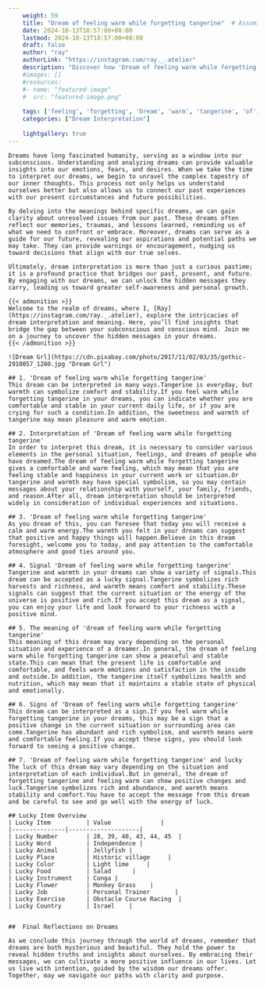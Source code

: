 ```yaml
---
    weight: 59
    title: "Dream of feeling warm while forgetting tangerine"  # Assuming 'title' column exists
    date: 2024-10-13T18:57:00+08:00
    lastmod: 2024-10-13T18:57:00+08:00
    draft: false
    author: "ray"
    authorLink: "https://instagram.com/ray._.atelier"
    description: "Discover how 'Dream of feeling warm while forgetting tangerine' can interpret your future and uncover its significant meanings in your life."
    #images: []
    #resources:
    #- name: "featured-image"
    #  src: "featured-image.png"
    
    tags: ['feeling', 'forgetting', 'Dream', 'warm', 'tangerine', 'of', 'while']
    categories: ["Dream Interpretation"]
    
    lightgallery: true
---
```

    
    Dreams have long fascinated humanity, serving as a window into our subconscious. Understanding and analyzing dreams can provide valuable insights into our emotions, fears, and desires. When we take the time to interpret our dreams, we begin to unravel the complex tapestry of our inner thoughts. This process not only helps us understand ourselves better but also allows us to connect our past experiences with our present circumstances and future possibilities.
    
    By delving into the meanings behind specific dreams, we can gain clarity about unresolved issues from our past. These dreams often reflect our memories, traumas, and lessons learned, reminding us of what we need to confront or embrace. Moreover, dreams can serve as a guide for our future, revealing our aspirations and potential paths we may take. They can provide warnings or encouragement, nudging us toward decisions that align with our true selves.
    
    Ultimately, dream interpretation is more than just a curious pastime; it is a profound practice that bridges our past, present, and future. By engaging with our dreams, we can unlock the hidden messages they carry, leading us toward greater self-awareness and personal growth.
    
    {{< admonition >}}
    Welcome to the realm of dreams, where I, [Ray](https://instagram.com/ray._.atelier), explore the intricacies of dream interpretation and meaning. Here, you’ll find insights that bridge the gap between your subconscious and conscious mind. Join me on a journey to uncover the hidden messages in your dreams.
    {{< /admonition >}}
    
    ![Dream Grl](https://cdn.pixabay.com/photo/2017/11/02/03/35/gothic-2910057_1280.jpg "Dream Grl")
    
    ## 1. 'Dream of feeling warm while forgetting tangerine'
    This dream can be interpreted in many ways.Tangerine is everyday, but warmth can symbolize comfort and stability.If you feel warm while forgetting tangerine in your dreams, you can indicate whether you are comfortable and stable in your current daily life, or if you are crying for such a condition.In addition, the sweetness and warmth of tangerine may mean pleasure and warm emotion.
    
    ## 2. Interpretation of 'Dream of feeling warm while forgetting tangerine'
    In order to interpret this dream, it is necessary to consider various elements in the personal situation, feelings, and dreams of people who have dreamed.The dream of feeling warm while forgetting tangerine gives a comfortable and warm feeling, which may mean that you are feeling stable and happiness in your current work or situation.Or tangerine and warmth may have special symbolism, so you may contain messages about your relationship with yourself, your family, friends, and reason.After all, dream interpretation should be interpreted widely in consideration of individual experiences and situations.
    
    ## 3. 'Dream of feeling warm while forgetting tangerine'
    As you dream of this, you can foresee that today you will receive a calm and warm energy.The warmth you felt in your dreams can suggest that positive and happy things will happen.Believe in this dream foresight, welcome you to today, and pay attention to the comfortable atmosphere and good ties around you.
    
    ## 4. Signal 'Dream of feeling warm while forgetting tangerine'
    Tangerine and warmth in your dreams can show a variety of signals.This dream can be accepted as a lucky signal.Tangerine symbolizes rich harvests and richness, and warmth means comfort and stability.These signals can suggest that the current situation or the energy of the universe is positive and rich.If you accept this dream as a signal, you can enjoy your life and look forward to your richness with a positive mind.
    
    ## 5. The meaning of 'dream of feeling warm while forgetting tangerine'
    This meaning of this dream may vary depending on the personal situation and experience of a dreamer.In general, the dream of feeling warm while forgetting tangerine can show a peaceful and stable state.This can mean that the present life is comfortable and comfortable, and feels warm emotions and satisfaction in the inside and outside.In addition, the tangerine itself symbolizes health and nutrition, which may mean that it maintains a stable state of physical and emotionally.
    
    ## 6. Signs of 'Dream of feeling warm while forgetting tangerine'
    This dream can be interpreted as a sign.If you feel warm while forgetting tangerine in your dreams, this may be a sign that a positive change in the current situation or surrounding area can come.Tangerine has abundant and rich symbolism, and warmth means warm and comfortable feeling.If you accept these signs, you should look forward to seeing a positive change.
    
    ## 7. 'Dream of feeling warm while forgetting tangerine' and lucky
    The luck of this dream may vary depending on the situation and interpretation of each individual.But in general, the dream of forgetting tangerine and feeling warm can show positive changes and luck.Tangerine symbolizes rich and abundance, and warmth means stability and comfort.You have to accept the message from this dream and be careful to see and go well with the energy of luck.
    
    ## Lucky Item Overview
    | Lucky Item          | Value              |
    |---------------|--------------------|
    | Lucky Number        | 28, 39, 40, 43, 44, 45  |
    | Lucky Word          | Independence |
    | Lucky Animal        | Jellyfish |
    | Lucky Place         | Historic village     |
    | Lucky Color         | Light lime     |
    | Lucky Food          | Salad      |
    | Lucky Instrument    | Conga |
    | Lucky Flower        | Monkey Grass    |
    | Lucky Job           | Personal Trainer       |
    | Lucky Exercise      | Obstacle Course Racing  |
    | Lucky Country       | Israel    |
    
    
    ##  Final Reflections on Dreams
    
    As we conclude this journey through the world of dreams, remember that dreams are both mysterious and beautiful. They hold the power to reveal hidden truths and insights about ourselves. By embracing their messages, we can cultivate a more positive influence in our lives. Let us live with intention, guided by the wisdom our dreams offer. Together, may we navigate our paths with clarity and purpose.
    